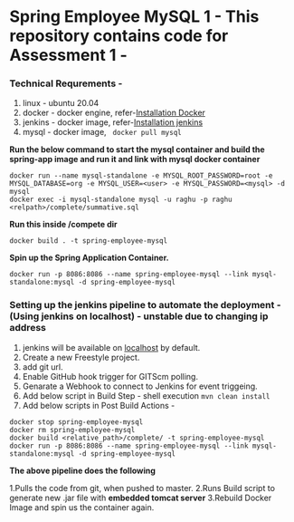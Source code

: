 # Spring Employee MySQL 1 - This repository contains code for Assessment 1 -

### Technical Requrements -
1. linux - ubuntu 20.04
2. docker - docker engine, refer-[Installation Docker](https://docs.docker.com/engine/install/ubuntu/)
3. jenkins - docker image, refer-[Installation jenkins](https://www.knowledgehut.com/blog/devops/install-jenkins-ubuntu)
4. mysql - docker image, ``` docker pull mysql```

**Run the below command to start the mysql container and build the spring-app image and run it and link with mysql docker container**

```
docker run --name mysql-standalone -e MYSQL_ROOT_PASSWORD=root -e MYSQL_DATABASE=org -e MYSQL_USER=<user> -e MYSQL_PASSWORD=<mysql> -d mysql
docker exec -i mysql-standalone mysql -u raghu -p raghu <relpath>/complete/summative.sql
```
**Run this inside /compete dir**
``` 
docker build . -t spring-employee-mysql
```
**Spin up the Spring Application Container.**
```
docker run -p 8086:8086 --name spring-employee-mysql --link mysql-standalone:mysql -d spring-employee-mysql
```


### Setting up the jenkins pipeline to automate the deployment - (Using jenkins on localhost) - unstable due to changing ip address

1. jenkins will be available on [localhost](http://localhost:8080) by default.
2. Create a new Freestyle project.
3. add git url.
4. Enable GitHub hook trigger for GITScm polling.
5. Genarate a Webhook to connect to Jenkins for event triggeing.
6. Add below script in Build Step - shell execution ```mvn clean install```
7. Add below scripts in Post Build Actions - 
```
docker stop spring-employee-mysql
docker rm spring-employee-mysql
docker build <relative_path>/complete/ -t spring-employee-mysql
docker run -p 8086:8086 --name spring-employee-mysql --link mysql-standalone:mysql -d spring-employee-mysql
```

**The above pipeline does the following**

1.Pulls the code from git, when pushed to master.
2.Runs Build script to generate new .jar file with **embedded tomcat server**
3.Rebuild Docker Image and spin us the container again.


